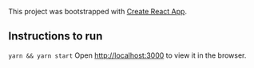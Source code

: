 This project was bootstrapped with [Create React App](https://github.com/facebook/create-react-app).

## Instructions to run

`yarn && yarn start`
Open [http://localhost:3000](http://localhost:3000) to view it in the browser.
